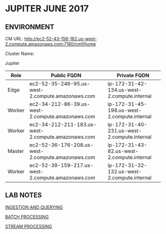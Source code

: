 # JUPITER JUNE 2017

## ENVIRONMENT

CM URL:
http://ec2-52-43-158-182.us-west-2.compute.amazonaws.com:7180/cmf/home

Cluster Name:

Jupiter

|Role|Public FQDN|Private FQDN|
|---|---|---|
|Edge|ec2-52-35-246-95.us-west-2.compute.amazonaws.com|ip-172-31-42-134.us-west-2.compute.internal|
|Worker|ec2-34-212-86-39.us-west-2.compute.amazonaws.com|ip-172-31-45-198.us-west-2.compute.internal|
|Worker|ec2-34-212-211-183.us-west-2.compute.amazonaws.com|ip-172-31-40-231.us-west-2.compute.internal|
|Master|ec2-52-36-176-208.us-west-2.compute.amazonaws.com|ip-172-31-43-82.us-west-2.compute.internal|
|Worker|ec2-52-39-159-217.us-west-2.compute.amazonaws.com|ip-172-31-32-132.us-west-2.compute.internal|

## LAB NOTES
[INGESTION AND QUERYING](./ingest/ingest.md)

[BATCH PROCESSING](./batch/batch.md)

[STREAM PROCESSING](./streaming.md)
